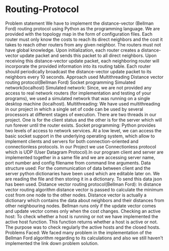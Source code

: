 # Routing-Protocol
Problem statement We have to implement the distance-vector (Bellman Ford) routing protocol using Python as the programming language. We are provided with the topology map in the form of configuration files. Each router must only know the costs to reach its direct neighbors and the cost it takes to reach other routers from any given neighbor. The routers must not have global knowledge. Upon initialization, each router creates a distance-vector update packet and sends this packet to all direct neighbors. Upon receiving this distance-vector update packet, each neighboring router will incorporate the provided information into its routing table. Each router should periodically broadcast the distance-vector update packet to its neighbors every 10 seconds.  Approach used Multithreading Distance vector routing protocol(Bellman Ford)  Socket programming  Simulated network(localhost)  Simulated network: Since, we are not provided any  access to real network routers (for implementation and testing of your programs), we used a simulated network that was running on a single desktop machine (localhost). Multithreading: We have used multithreading in our project in which a single set of code can be used by several processors at different stages of execution. There are two threads in our project. One is for the client status and the other is for the server which will run forever until the router exists. Socket programming: Python provides two levels of access to network services. At a low level, we can access the basic socket support in the underlying operating system, which allow to implement clients and servers for both connection-oriented and connectionless protocols. In our Project we use Connectionless protocol which is UDP (User Datagram Protocol).In our program client and server are implemented together in a same file and we are accessing server name, port number and config filename from command line arguments. Data structure used: For the communication of data between client and the server python dictionaries have been used which are editable later on. We are reading the file and then storing it in a dictionary. To send this data json has been used.  Distance vector routing protocol(Bellman Ford): In distance vector routing algorithm distance vector is passed to calculate the minimum cost from one node to the other nodes. Distance vector is actually a dictionary which contains the data about neighbors and their distances from other neighbouring nodes. Bellman runs only if the update vector comes and update vector comes only when the cost changes. Checking an active host: To check whether a host is running or not we have implemented the active host function. This function returns whether a host is active or not. The purpose was to check regularly the active hosts and the closed hosts.  Problems Faced: We faced many problem in the implementation of the Bellman Ford algorithm regarding to its calculations and also we still haven't implemented the link down problem solution. 
